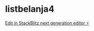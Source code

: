 # listbelanja4

[Edit in StackBlitz next generation editor ⚡️](https://stackblitz.com/~/github.com/RidwanCahyaa/listbelanja4)